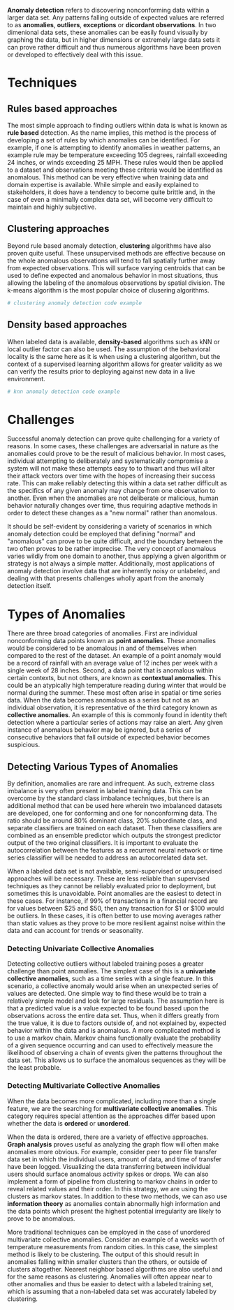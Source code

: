 __Anomaly detection__ refers to discovering nonconforming data within a larger data set. Any patterns falling outside of expected values are referred to as __anomalies__, __outliers__, __exceptions__ or __dicordant observations__. In two dimenional data sets, these anomalies can be easily found visually by graphing the data, but in higher dimensions or extremely large data sets it can prove rather difficult and thus numerous algorithms have been proven or developed to effectively deal with this issue.

# Techniques

## Rules based approaches

The most simple approach to finding outliers within data is what is known as __rule based__ detection. As the name implies, this method is the process of developing a set of rules by which anomalies can be identified. For example, if one is attempting to identify anomalies in weather patterns, an example rule may be temperature exceeding 105 degrees, rainfall exceeding 24 inches, or winds exceeding 25 MPH. These rules would then be applied to a dataset and observations meeting these criteria would be identified as anomalous. This method can be very effective when training data and domain expertise is available. While simple and easily explained to stakeholders, it does have a tendency to become quite brittle and, in the case of even a minimally complex data set, will become very difficult to maintain and highly subjective.

## Clustering approaches

Beyond rule based anomaly detection, __clustering__ algorithms have also proven quite useful. These unsupervised methods are effective because on the whole anomalous observations will tend to fall spatially further away from expected observations. This will surface varying centroids that can be used to define expected and anomalous behavior in most situations, thus allowing the labeling of the anomalous observations by spatial division. The k-means algorithm is the most popular choice of clusering algorithms.

```python
# clustering anomaly detection code example 
```

## Density based approaches

When labeled data is available, __density-based__ algorithms such as kNN or local outlier factor can also be used. The assumption of the behavioral locality is the same here as it is when using a clustering algorithm, but the context of a supervised learning algorithm allows for greater validity as we can verify the results prior to deploying against new data in a live environment.

```python
# knn anomaly detection code example
```

# Challenges

Successful anomaly detection can prove quite challenging for a variety of reasons. In some cases, these challenges are adversarial in nature as the anomalies could prove to be the result of malicious behavior. In most cases, individual attempting to deliberately and systematically compromise a system will not make these attempts easy to to thwart and thus will alter their attack vectors over time with the hopes of increasing their success rate. This can make reliably detecting this within a data set rather difficult as the specifics of any given anomaly may change from one observation to another. Even when the anomalies are not deliberate or malicious, human behavior naturally changes over time, thus requiring adaptive methods in order to detect these changes as a "new normal" rather than anomalous.

It should be self-evident by considering a variety of scenarios in which anomaly detection could be employed that defining "normal" and "anomalous" can prove to be quite difficult, and the boundary between the two often proves to be rather imprecise. The very concept of anomalous varies wildly from one domain to another, thus applying a given algorithm or strategy is not always a simple matter. Additionally, most applications of anomaly detection involve data that are inherently noisy or unlabeled, and dealing with that presents challenges wholly apart from the anomaly detection itself.

# Types of Anomalies

There are three broad categories of anomalies. First are individual nonconforming data points known as __point anomalies__. These anomalies would be considered to be anomalous in and of themselves when compared to the rest of the dataset. An example of a point anomaly would be a record of rainfall with an average value of 12 inches per week with a single week of 28 inches. Second, a data point that is anomalous within certain contexts, but not others, are known as __contextual anomalies__. This could be an atypically high temperature reading during winter that would be normal during the summer. These most often arise in spatial or time series data. When the data becomes anomalous as a series but not as an individual observation, it is representative of the third category known as __collective anomalies__. An example of this is commonly found in identity theft detection where a particular series of actions may raise an alert. Any given instance of anomalous behavior may be ignored, but a series of consecutive behaviors that fall outside of expected behavior becomes suspicious.

## Detecting Various Types of Anomalies

By definition, anomalies are rare and infrequent. As such, extreme class imbalance is very often present in labeled training data. This can be overcome by the standard class imbalance techniques, but there is an additional method that can be used here wherein two imbalanced datasets are developed, one for conforming and one for nonconforming data. The ratio should be around 80% dominant class, 20% subordinate class, and separate classifiers are trained on each dataset. Then these classifiers are combined as an ensemble predictor which outputs the strongest predictor output of the two original classifiers. It is important to evaluate the autocorrelation between the features as a recurrent neural network or time series classifier will be needed to address an autocorrelated data set.

When a labeled data set is not available, semi-supervised or unsupervised approaches will be necessary. These are less reliable than supervised techniques as they cannot be reliably evaluated prior to deployment, but sometimes this is unavoidable. Point anomalies are the easiest to detect in these cases. For instance, if 99% of transactions in a financial record are for values between $25 and $50, then any transaction for $1 or $100 would be outliers. In these cases, it is often better to use moving averages rather than static values as they prove to be more resilient against noise within the data and can account for trends or seasonality.

### Detecting Univariate Collective Anomalies

Detecting collective outliers without labeled training poses a greater challenge than point anomalies. The simplest case of this is a __univariate collective anomalies__, such as a time series with a single feature. In this scenario, a collective anomaly would arise when an unexpected series of values are detected. One simple way to find these would be to train a relatively simple model and look for large residuals. The assumption here is that a predicted value is a value expected to be found based upon the observations across the entire data set. Thus, when it differs greatly from the true value, it is due to factors outside of, and not explained by, expected behavior within the data and is anomalous. A more complicated method is to use a markov chain. Markov chains functionally evaluate the probability of a given sequence occurring and can used to effectively measure the likelihood of observing a chain of events given the patterns throughout the data set. This allows us to surface the anomalous sequences as they will be the least probable.

### Detecting Multivariate Collective Anomalies

When the data becomes more complicated, including more than a single feature, we are the searching for __multivariate collective anomalies__. This category requires special attention as the approaches differ based upon whether the data is __ordered__ or __unordered__.

When the data is ordered, there are a variety of effective approaches. __Graph analysis__ proves useful as analyzing the graph flow will often make anomalies more obvious. For example, consider peer to peer file transfer data set in which the individual users, amount of data, and time of transfer have been logged. Visualizing the data transferring between individual users should surface anomalous activity spikes or drops. We can also implement a form of pipeline from clustering to markov chains in order to reveal related values and their order. In this strategy, we are using the clusters as markov states. In addition to these two methods, we can aso use __information theory__ as anomalies contain abnormally high information and the data points which present the highest potential irregularity are likely to prove to be anomalous. 

More traditional techniques can be employed in the case of unordered multivariate collective anomalies. Consider an example of a weeks worth of temperature measurements from random cities. In this case, the simplest method is likely to be clustering. The output of this should result in anomalies falling within smaller clusters than the others, or outside of clusters altogether. Nearest neighbor based algorithms are also useful and for the same reasons as clustering. Anomalies will often appear near to other anomalies and thus be easier to detect with a labeled training set, which is assuming that a non-labeled data set was accurately labeled by clustering.

